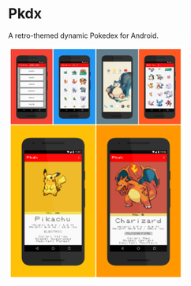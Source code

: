 # Pkdx
A retro-themed dynamic Pokedex for Android.

<a href="https://github.com/do-adams/Pkdx"><img src="/Pkdx_Poster.png" height="473" width="357"></a>
